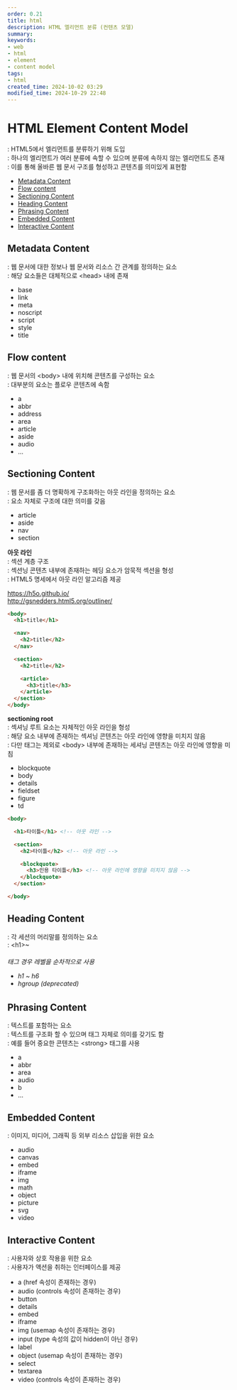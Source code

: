 ```yaml
---
order: 0.21
title: html
description: HTML 엘리먼트 분류 (컨텐츠 모델)
summary:
keywords:
- web
- html
- element
- content model
tags:
- html
created_time: 2024-10-02 03:29
modified_time: 2024-10-29 22:48
---
```


# HTML Element Content Model
: HTML5에서 엘리먼트를 분류하기 위해 도입  
: 하나의 엘리먼트가 여러 분류에 속할 수 있으며 분류에 속하지 않는 엘리먼트도 존재  
: 이를 통해 올바른 웹 문서 구조를 형성하고 콘텐츠를 의미있게 표현함  

- [Metadata Content](#metadata-content)
- [Flow content](#flow-content)
- [Sectioning Content](#sectioning-content)
- [Heading Content](#heading-content)
- [Phrasing Content](#phrasing-content)
- [Embedded Content](#embedded-content)
- [Interactive Content](#interactive-content)



## Metadata Content  
: 웹 문서에 대한 정보나 웹 문서와 리소스 간 관계를 정의하는 요소  
: 해당 요소들은 대체적으로 \<head> 내에 존재  

- base
- link
- meta
- noscript
- script
- style
- title



## Flow content  
: 웹 문서의 \<body> 내에 위치해 콘텐츠를 구성하는 요소  
: 대부분의 요소는 플로우 콘텐츠에 속함  

- a
- abbr
- address
- area
- article
- aside
- audio
- ...



## Sectioning Content
: 웹 문서를 좀 더 명확하게 구조화하는 아웃 라인을 정의하는 요소  
: 요소 자체로 구조에 대한 의미를 갖음  

- article
- aside
- nav
- section


**아웃 라인**  
: 섹션 계층 구조  
: 섹션닝 콘텐츠 내부에 존재하는 헤딩 요소가 암묵적 섹션을 형성  
: HTML5 명세에서 아웃 라인 알고리즘 제공  

https://h5o.github.io/  
http://gsnedders.html5.org/outliner/  


```html
<body>
  <h1>title</h1>

  <nav>
    <h2>title</h2>
  </nav>

  <section>
    <h2>title</h2>

    <article>
      <h3>title</h3>
    </article>
  </section>
</body>
```


**sectioning root**  
: 섹셔닝 루트 요소는 자체적인 아웃 라인을 형성  
: 해당 요소 내부에 존재하는 섹셔닝 콘텐츠는 아웃 라인에 영향을 미치지 않음  
: 다만 <body> 태그는 제외로 \<body> 내부에 존재하는 세셔닝 콘텐츠는 아웃 라인에 영향을 미침

- blockquote
- body
- details
- fieldset
- figure
- td

```html
<body>

  <h1>타이틀</h1> <!-- 아웃 라인 -->

  <section>
    <h2>타이틀</h2> <!-- 아웃 라인 -->

    <blockquote>
      <h3>인용 타이틀</h3> <!-- 아웃 라인에 영향을 미치지 않음 -->
    </blockquote>
  </section>

</body>
```



## Heading Content  
: 각 세션의 머리말를 정의하는 요소  
: \<h1>~<h6> 태그 경우 레벨을 순차적으로 사용  

- h1 ~ h6
- hgroup (deprecated)



## Phrasing Content  
: 텍스트를 포함하는 요소  
: 텍스트를 구조화 할 수 있으며 태그 자체로 의미를 갖기도 함  
: 예를 들어 중요한 콘텐츠는 \<strong> 태그를 사용

- a
- abbr
- area
- audio
- b
- ...



## Embedded Content  
: 이미지, 미디어, 그래픽 등 외부 리소스 삽입을 위한 요소  

- audio
- canvas
- embed
- iframe
- img
- math
- object
- picture
- svg
- video



## Interactive Content  
: 사용자와 상호 작용을 위한 요소  
: 사용자가 액션을 취하는 인터페이스를 제공  

- a (href 속성이 존재하는 경우)
- audio (controls 속성이 존재하는 경우)
- button
- details
- embed
- iframe
- img (usemap 속성이 존재하는 경우)
- input (type 속성의 값이 hidden이 아닌 경우)
- label
- object (usemap 속성이 존재하는 경우)
- select
- textarea
- video (controls 속성이 존재하는 경우)